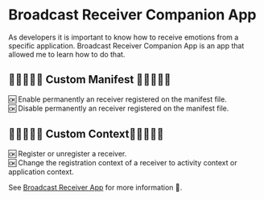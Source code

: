 # Broadcast Receiver Companion App
As developers it is important to know how to receive emotions from a specific application.  Broadcast Receiver Companion App is an app that allowed me to learn how to do that.

## 💙💙💙💙💙 Custom Manifest 💙💙💙💙💙
🆗 Enable permanently an receiver registered on the manifest file.<br>
🆗 Disable permanently an receiver registered on the manifest file.<br>

## 💙💙💙💙💙 Custom Context💙💙💙💙💙
🆗 Register or unregister a receiver.<br>
🆗 Change the registration context of a receiver to activity context or application context.<br>

See [Broadcast Receiver App](https://github.com/chrrissoft/broadcast_receiver_app) for more information 💙.
